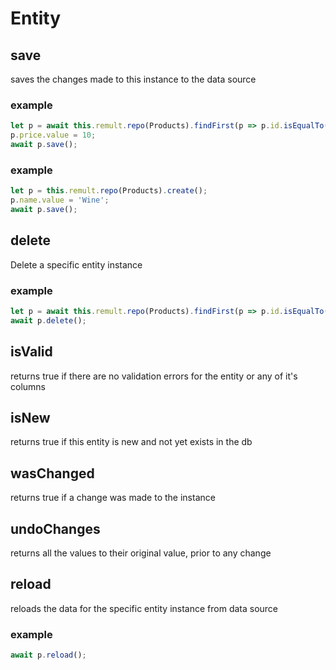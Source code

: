 # Entity
## save
saves the changes made to this instance to the data source
### example
```ts
let p = await this.remult.repo(Products).findFirst(p => p.id.isEqualTo(7));
p.price.value = 10;
await p.save();
```

### example
```ts
let p = this.remult.repo(Products).create();
p.name.value = 'Wine';
await p.save();
```

## delete
Delete a specific entity instance
### example
```ts
let p = await this.remult.repo(Products).findFirst(p => p.id.isEqualTo(7));
await p.delete();
```

## isValid
returns true if there are no validation errors for the entity or any of it's columns
## isNew
returns true if this entity is new and not yet exists in the db
## wasChanged
returns true if a change was made to the instance
## undoChanges
returns all the values to their original value, prior to any change
## reload
reloads the data for the specific entity instance from data source
### example
```ts
await p.reload();
```

